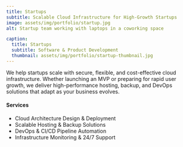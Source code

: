 ```yaml
---
title: Startups
subtitle: Scalable Cloud Infrastructure for High-Growth Startups
image: assets/img/portfolio/startup.jpg
alt: Startup team working with laptops in a coworking space

caption:
  title: Startups
  subtitle: Software & Product Development 
  thumbnail: assets/img/portfolio/startup-thumbnail.jpg
---
```


We help startups scale with secure, flexible, and cost-effective cloud infrastructure. Whether launching an MVP or preparing for rapid user growth, we deliver high-performance hosting, backup, and DevOps solutions that adapt as your business evolves.

#### Services
- Cloud Architecture Design & Deployment  
- Scalable Hosting & Backup Solutions  
- DevOps & CI/CD Pipeline Automation  
- Infrastructure Monitoring & 24/7 Support